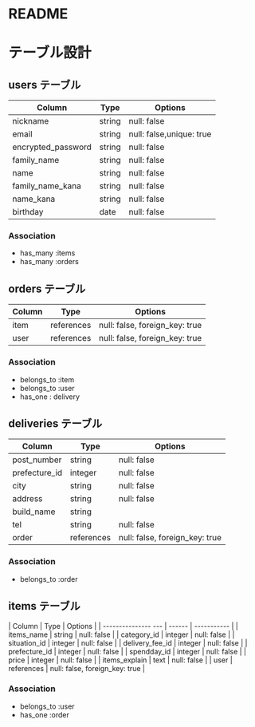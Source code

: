 
# README
# テーブル設計

## users テーブル

| Column                | Type   | Options     |
| ------------------    | ------ | ----------- |
| nickname              | string | null: false |
| email                 | string | null: false,unique: true|
| encrypted_password    | string | null: false|
| family_name           | string | null: false |
| name                  | string | null: false |
| family_name_kana     | string | null: false |
| name_kana            | string | null: false |
| birthday              | date | null: false |



### Association

- has_many :items
- has_many :orders



## orders テーブル

| Column     | Type       | Options     |
| ------     | ------     | ----------- |
| item      | references | null: false, foreign_key: true |
| user      | references | null: false, foreign_key: true |

### Association

- belongs_to :item
- belongs_to :user
- has_one : delivery



## deliveries テーブル

| Column         | Type       | Options                        |
| -------        | ---------- | ------------------------------ |
| post_number    | string | null: false |
| prefecture_id    | integer | null: false |
| city           | string | null: false |
| address        | string | null: false |
| build_name     | string | 
| tel            | string | null: false |
| order         | references | null: false, foreign_key: true |


### Association

- belongs_to :order

## items テーブル

| Column                | Type    | Options     |
| ---------------   --- | ------  | ----------- |
| items_name            | string  | null: false |
| category_id           | integer | null: false |
| situation_id          | integer | null: false |
| delivery_fee_id       | integer | null: false |
| prefecture_id               | integer | null: false |
| spendday_id               | integer | null: false |
| price                 | integer | null: false |
| items_explain         | text  | null: false |
| user                  | references | null: false, foreign_key: true |

### Association

- belongs_to :user
- has_one :order
